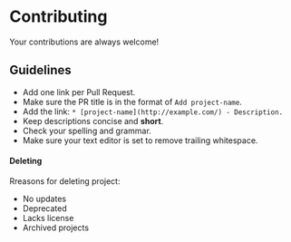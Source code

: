 # Contributing

Your contributions are always welcome!

## Guidelines

* Add one link per Pull Request.
* Make sure the PR title is in the format of `Add project-name`.
* Add the link: `* [project-name](http://example.com/) - Description.`
* Keep descriptions concise and **short**.
* Check your spelling and grammar.
* Make sure your text editor is set to remove trailing whitespace.

#### Deleting

Rreasons for deleting project:
- No updates
- Deprecated
- Lacks license
- Archived projects
  
